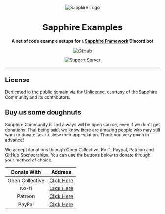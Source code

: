 <div align="center">

![Sapphire Logo](https://cdn.skyra.pw/gh-assets/sapphire-banner.png)

# Sapphire Examples

**A set of code example setups for a [Sapphire Framework][sapphire] Discord bot**


[![GitHub](https://img.shields.io/github/license/sapphiredev/examples)](https://github.com/sapphiredev/examples/blob/main/LICENSE.md)

[![Support Server](https://discord.com/api/guilds/737141877803057244/embed.png?style=banner2)](https://sapphirejs.dev/discord)

</div>

---

## License

Dedicated to the public domain via the [Unlicense], courtesy of the Sapphire Community and its contributors.

## Buy us some doughnuts

Sapphire Community is and always will be open source, even if we don't get donations. That being said, we know there are amazing people who may still want to donate just to show their appreciation. Thank you very much in advance!

We accept donations through Open Collective, Ko-fi, Paypal, Patreon and GitHub Sponsorships. You can use the buttons below to donate through your method of choice.

|   Donate With   |                       Address                       |
| :-------------: | :-------------------------------------------------: |
| Open Collective | [Click Here](https://sapphirejs.dev/opencollective) |
|      Ko-fi      |      [Click Here](https://sapphirejs.dev/kofi)      |
|     Patreon     |    [Click Here](https://sapphirejs.dev/patreon)     |
|     PayPal      |     [Click Here](https://sapphirejs.dev/paypal)     |

[sapphire]: https://github.com/sapphiredev/framework
[Unlicense]: https://github.com/sapphiredev/examples/blob/main/LICENSE.md
